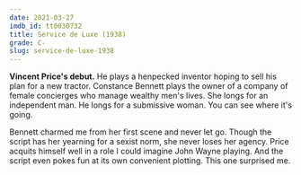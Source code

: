 ```yaml
---
date: 2021-03-27
imdb_id: tt0030732
title: Service de Luxe (1938)
grade: C-
slug: service-de-luxe-1938
---
```


**Vincent Price's debut.** He plays a henpecked inventor hoping to sell his plan for a new tractor. Constance Bennett plays the owner of a company of female concierges who manage wealthy men's lives. She longs for an independent man. He longs for a submissive woman. You can see where it's going.

<!-- end -->

Bennett charmed me from her first scene and never let go. Though the script has her yearning for a sexist norm, she never loses her agency. Price acquits himself well in a role I could imagine John Wayne playing. And the script even pokes fun at its own convenient plotting. This one surprised me.